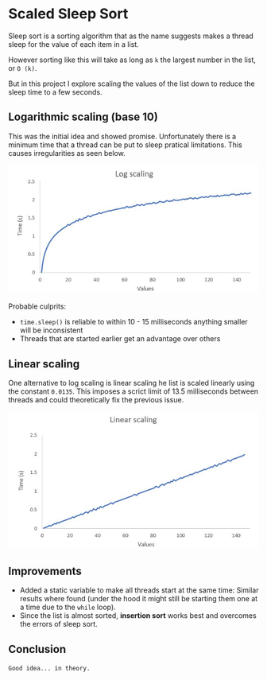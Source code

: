 # Scaled Sleep Sort


Sleep sort is a sorting algorithm that as the name suggests makes a thread sleep for the value of each item in a list. 

However sorting like this will take as long as `k` the largest number in the list, or `O (k)`. 

But in this project I explore scaling the values of the list down to reduce the sleep time to a few seconds.

## Logarithmic scaling (base 10)

This was the initial idea and showed promise. Unfortunately there is a minimum time that a thread can be put to sleep pratical limitations. This causes irregularities as seen below. 

<p align="center">
  <img src="https://github.com/andibakti/scaledsleepsort/blob/master/pics/log-chart.JPG"/>
</p>

Probable culprits:
* `time.sleep()` is reliable to within 10 - 15 milliseconds anything smaller will be inconsistent
* Threads that are started earlier get an advantage over others


## Linear scaling

One alternative to log scaling is linear scaling he list is scaled linearly using the constant `0.0135`.
This imposes a scrict limit of 13.5 milliseconds between threads and could theoretically fix the previous issue.

<p align="center">
  <img src="https://github.com/andibakti/scaledsleepsort/blob/master/pics/linear-chart.JPG"/>
</p>


## Improvements

* Added a static variable to make all threads start at the same time: 
    Similar results where found (under the hood it might still be starting them one at a time due to the `while` loop).
* Since the list is almost sorted, **insertion sort** works best and overcomes the errors of sleep sort.


## Conclusion

    Good idea... in theory.
